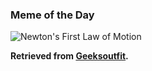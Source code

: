 ### Meme of the Day

<img src="../static/tshirt-newton.webp" title="Newton's First Law of Motion">

**Retrieved from [Geeksoutfit](https://www.geeksoutfit.com/products/newtons-first-law-t-shirt).**
